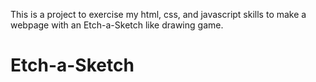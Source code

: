 This is a project to exercise my html, css, and javascript skills to make a webpage with an Etch-a-Sketch like drawing game.

# Etch-a-Sketch